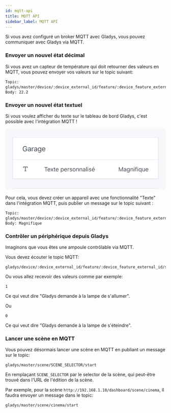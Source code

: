 ```yaml
---
id: mqtt-api
title: MQTT API
sidebar_label: MQTT API
---
```


Si vous avez configuré un broker MQTT avec Gladys, vous pouvez communiquer avec Gladys via MQTT.

### Envoyer un nouvel état décimal

Si vous avez un capteur de température qui doit retourner des valeurs en MQTT, vous pouvez envoyer vos valeurs sur le topic suivant:

```
Topic: gladys/master/device/:device_external_id/feature/:device_feature_external_id/state
Body: 22.2
```

### Envoyer un nouvel état textuel

Si vous voulez afficher du texte sur le tableau de bord Gladys, c'est possible avec l'intégration MQTT !

![Gladys Assistant MQTT texte](../../../../../static/img/docs/fr/architecture/mqtt-text.png)

Pour cela, vous devez créer un appareil avec une fonctionnalité "Texte" dans l'intégration MQTT, puis publier un message sur le topic suivant :

```
Topic: gladys/master/device/:device_external_id/feature/:device_feature_external_id/text
Body: Magnifique
```

### Contrôler un périphérique depuis Gladys

Imaginons que vous êtes une ampoule contrôlable via MQTT.

Vous devez écouter le topic MQTT:

```
gladys/device/:device_external_id/feature/:device_feature_external_id/state
```

Ou vous allez recevoir des valeurs comme par exemple:

```
1
```

Ce qui veut dire "Gladys demande à la lampe de s'allumer".

Ou

```
0
```

Ce qui veut dire "Gladys demande à la lampe de s'éteindre".

### Lancer une scène en MQTT

Vous pouvez désormais lancer une scène en MQTT en publiant un message sur le topic:

```
gladys/master/scene/SCENE_SELECTOR/start
```

En remplaçant `SCENE_SELECTOR` par le selector de la scène, qui peut-être trouvé dans l'URL de l'édition de la scène.

Par exemple, pour la scène `http://192.168.1.10/dashboard/scene/cinema`, il faudra envoyer un message dans le topic:

```
gladys/master/scene/cinema/start
```
